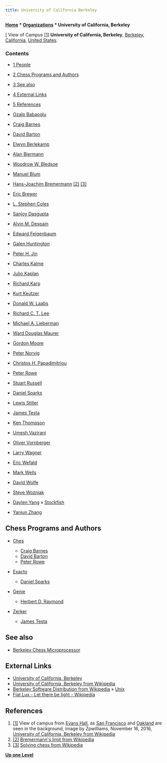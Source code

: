 ```yaml
---
title: University of California Berkeley
---
```

**[Home](Home "Home") \* [Organizations](Organizations "Organizations") \* University of California, Berkeley**



[ View of Campus <a id="cite-note-1" href="#cite-ref-1">[1]</a>
**University of California, Berkeley**, [Berkeley](https://en.wikipedia.org/wiki/Berkeley,_California), [California](https://en.wikipedia.org/wiki/California), [United States](https://en.wikipedia.org/wiki/United_States).



### Contents


* [1 People](#people)
* [2 Chess Programs and Authors](#chess-programs-and-authors)
* [3 See also](#see-also)
* [4 External Links](#external-links)
* [5 References](#references)






* [Ozalp Babaoglu](Ozalp_Babaoglu "Ozalp Babaoglu")
* [Craig Barnes](Craig_Barnes "Craig Barnes")
* [David Barton](index.php?title=David_Barton&action=edit&redlink=1 "David Barton (page does not exist)")
* [Elwyn Berlekamp](Elwyn_Berlekamp "Elwyn Berlekamp")
* [Alan Biermann](Alan_Biermann "Alan Biermann")
* [Woodrow W. Bledsoe](Woodrow_W._Bledsoe "Woodrow W. Bledsoe")
* [Manuel Blum](Mathematician#Blum "Mathematician")
* [Hans-Joachim Bremermann](https://en.wikipedia.org/wiki/Hans-Joachim_Bremermann) <a id="cite-note-2" href="#cite-ref-2">[2]</a> <a id="cite-note-3" href="#cite-ref-3">[3]</a>
* [Eric Brewer](Eric_Brewer "Eric Brewer")
* [L. Stephen Coles](L._Stephen_Coles "L. Stephen Coles")
* [Sanjoy Dasgupta](Mathematician#SDasgupta "Mathematician")
* [Alvin M. Despain](Alvin_M._Despain "Alvin M. Despain")
* [Edward Feigenbaum](Edward_Feigenbaum "Edward Feigenbaum")
* [Galen Huntington](index.php?title=Galen_Huntington&action=edit&redlink=1 "Galen Huntington (page does not exist)")
* [Peter H. Jin](index.php?title=Peter_H._Jin&action=edit&redlink=1 "Peter H. Jin (page does not exist)")
* [Charles Kalme](Charles_Kalme "Charles Kalme")
* [Julio Kaplan](Julio_Kaplan "Julio Kaplan")
* [Richard Karp](Richard_Karp "Richard Karp")
* [Kurt Keutzer](index.php?title=Kurt_Keutzer&action=edit&redlink=1 "Kurt Keutzer (page does not exist)")
* [Donald W. Laabs](index.php?title=Donald_W._Laabs&action=edit&redlink=1 "Donald W. Laabs (page does not exist)")
* [Richard C. T. Lee](Richard_C._T._Lee "Richard C. T. Lee")
* [Michael A. Lieberman](Michael_A._Lieberman "Michael A. Lieberman")
* [Ward Douglas Maurer](Ward_Douglas_Maurer "Ward Douglas Maurer")
* [Gordon Moore](https://en.wikipedia.org/wiki/Gordon_Moore)
* [Peter Norvig](Peter_Norvig "Peter Norvig")
* [Christos H. Papadimitriou](Mathematician#CHPapadimitriou "Mathematician")
* [Peter Rowe](index.php?title=Peter_Rowe&action=edit&redlink=1 "Peter Rowe (page does not exist)")
* [Stuart Russell](Stuart_Russell "Stuart Russell")
* [Daniel Sparks](Daniel_Sparks "Daniel Sparks")
* [Lewis Stiller](Lewis_Stiller "Lewis Stiller")
* [James Testa](James_Testa "James Testa")
* [Ken Thompson](Ken_Thompson "Ken Thompson")
* [Umesh Vazirani](Mathematician#UVVazirani "Mathematician")
* [Oliver Vornberger](Oliver_Vornberger "Oliver Vornberger")
* [Larry Wagner](Larry_Wagner "Larry Wagner")
* [Eric Wefald](Eric_Wefald "Eric Wefald")
* [Mark Wells](Mark_Wells "Mark Wells")
* [David Wolfe](index.php?title=David_Wolfe&action=edit&redlink=1 "David Wolfe (page does not exist)")
* [Steve Wozniak](https://en.wikipedia.org/wiki/Steve_Wozniak)
* [Daylen Yang](Daylen_Yang "Daylen Yang") » [Stockfish](Stockfish "Stockfish")
* [Yanjun Zhang](Yanjun_Zhang "Yanjun Zhang")


## Chess Programs and Authors


* [Ches](Ches "Ches")
	+ [Craig Barnes](Craig_Barnes "Craig Barnes")
	+ [David Barton](index.php?title=David_Barton&action=edit&redlink=1 "David Barton (page does not exist)")
	+ [Peter Rowe](index.php?title=Peter_Rowe&action=edit&redlink=1 "Peter Rowe (page does not exist)")


* [Exacto](Exacto "Exacto")
	+ [Daniel Sparks](Daniel_Sparks "Daniel Sparks")


* [Genie](Genie "Genie")
	+ [Herbert D. Raymond](Herbert_D._Raymond "Herbert D. Raymond")


* [Zerker](Zerker "Zerker")
	+ [James Testa](James_Testa "James Testa")


## See also


* [Berkeley Chess Microprocessor](Berkeley_Chess_Microprocessor "Berkeley Chess Microprocessor")


## External Links


* [University of California, Berkeley](http://berkeley.edu/)
* [University of California, Berkeley from Wikipedia](https://en.wikipedia.org/wiki/University_of_California,_Berkeley)
* [Berkeley Software Distribution from Wikipedia](https://en.wikipedia.org/wiki/Berkeley_Software_Distribution) » [Unix](Unix "Unix")
* [Fiat Lux - Let there be light - Wikipedia](https://en.wikipedia.org/wiki/Let_there_be_light)


## References


 1. <a id="cite-ref-1" href="#cite-note-1">[1]</a> View of campus from [Evans Hall](https://en.wikipedia.org/wiki/Evans_Hall_(UC_Berkeley)), as [San Francisco](https://en.wikipedia.org/wiki/San_Francisco) and [Oakland](https://en.wikipedia.org/wiki/Oakland,_California) are seen in the background, image by Zpwilliams, November 16, 2016, [University of California, Berkeley from Wikipedia](https://en.wikipedia.org/wiki/University_of_California,_Berkeley) 
2. <a id="cite-ref-2" href="#cite-note-2">[2]</a> [Bremermann's limit from Wikipedia](https://en.wikipedia.org/wiki/Bremermann%27s_limit)
3. <a id="cite-ref-3" href="#cite-note-3">[3]</a> [Solving chess from Wikipedia](https://en.wikipedia.org/wiki/Solving_chess)

**[Up one Level](Organizations "Organizations")**







 
